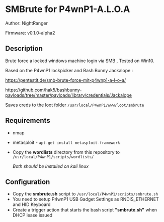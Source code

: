 # SMBrute for P4wnP1-A.L.O.A

Author: NightRanger

Firmware: v0.1.0-alpha2

## Description

Brute force a locked windows machine login  via SMB , Tested on Win10.

Based on the P4wnP1 lockpicker and Bash Bunny Jackalope :

https://pentestit.de/smb-brute-force-mit-p4wnp1-a-l-o-a/ 

https://github.com/hak5/bashbunny-payloads/tree/master/payloads/library/credentials/Jackalope



Saves creds to the loot folder ```/usr/local/P4wnP1/www/loot/smbrute```



## Requirements

* nmap

* metasploit - ```apt-get install metasploit-framework```

* Copy the **wordlists** directory from this repository to ```/usr/local/P4wnP1/scripts/wordlists/```

  *Both should be installed on kali linux*

## Configuration

* Copy the **smbrute.sh** script to ```/usr/local/P4wnP1/scripts/smbrute.sh```
* You need to setup P4wnP1 USB Gadget Settings as RNDIS_ETHERNET and HID Keyboard
* Create a trigger action that starts the bash script **"smbrute.sh"** when DHCP lease issued
